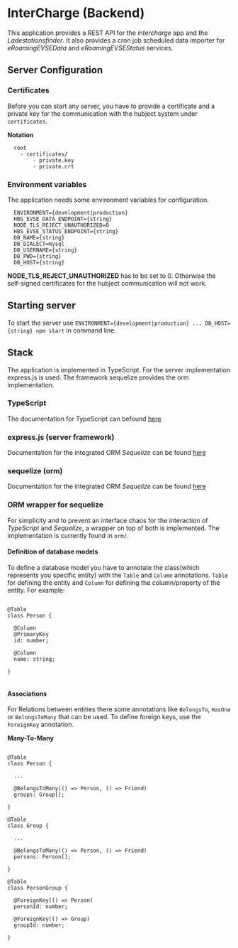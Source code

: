 # InterCharge (Backend)

This application provides a REST API for the _intercharge_ app and the _Ladestationsfinder_. It also provides a
 cron job scheduled data importer for _eRoamingEVSEData_ and _eRoamingEVSEStatus_ services. 
 
## Server Configuration

### Certificates

Before you can start any server, you have to provide a certificate and a private key for the communication with
 the hubject system under `certificates`.
 
**Notation**

````
  root
    - certificates/
        - private.key
        - private.crt

````

### Environment variables

The application needs some environment variables for configuration.

````
  ENVIRONMENT={development|production}
  HBS_EVSE_DATA_ENDPOINT={string}
  NODE_TLS_REJECT_UNAUTHORIZED=0
  HBS_EVSE_STATUS_ENDPOINT={string}
  DB_NAME={string}
  DB_DIALECT=mysql
  DB_USERNAME={string}
  DB_PWD={string}
  DB_HOST={string}

````
 
 **NODE_TLS_REJECT_UNAUTHORIZED** has to be set to 0. Otherwise the self-signed certificates for the hubject 
 communication will not work.
 
## Starting server

To start the server use `ENVIRONMENT={development|production} ... DB_HOST={string} npm start` in command line.

## Stack
The application is implemented in TypeScript. For the server implementation express.js is used. The framework sequelize 
provides the orm implementation. 

### TypeScript

The documentation for TypeScript can befound [here](https://www.typescriptlang.org/docs/tutorial.html)

### express.js (server framework)

Documentation for the integrated ORM _Sequelize_ can be found [here](http://expressjs.com/en/4x/api.html)

### sequelize (orm)

Documentation for the integrated ORM _Sequelize_ can be found [here](http://docs.sequelizejs.com/en/latest/)

### ORM wrapper for sequelize

For simplicity and to prevent an interface chaos for the interaction of _TypeScript_ and _Sequelize_, a wrapper on top 
of both is implemented. The implementation is currently found in `orm/`.

#### Definition of database models

To define a database model you have to annotate the class(which represents you specific entity) with the `Table` and
`Column` annotations. `Table` for defining the entity and `Column` for defining the column/property of the entity.
 For example:

````

@Table
class Person {

  @Column
  @PrimaryKey
  id: number;

  @Column
  name: string;

}


````

#### Associations

For Relations between entities there some annotations like `BelongsTo`, `HasOne` or `BelongsToMany` that can be used. To define
foreign keys, use the `ForeignKey` annotation. 

**Many-To-Many**

````

@Table
class Person {

  ... 
  
  @BelongsToMany(() => Person, () => Friend)
  groups: Group[];
  
}

@Table
class Group {

  ...

  @BelongsToMany(() => Person, () => Friend)
  persons: Person[];
  
}

@Table
class PersonGroup {

  @ForeignKey(() => Person)
  personId: number;
  
  @ForeignKey(() => Group)
  groupId: number;

}


````


<!-- TODO -->